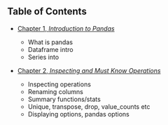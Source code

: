 ## Table of Contents
- [Chapter 1, *Introduction to Pandas*](./01_Introduction_to_Pandas.ipynb)
    - What is pandas
    - Dataframe intro
    - Series into

- [Chapter 2, *Inspecting and Must Know Operations*](./02_Inspecting_and_Must-Know_operations.ipynb)
    - Inspecting operations
    - Renaming columns
    - Summary functions/stats
    - Unique, transpose, drop, value_counts etc
    - Displaying options, pandas options